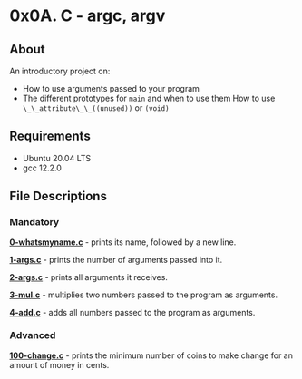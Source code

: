 # 0x0A. C - argc, argv
## About
An introductory project on:
- How to use arguments passed to your program
- The different prototypes for `main` and when to use them
 How to use `\_\_attribute\_\_((unused))` or `(void)`
## Requirements
- Ubuntu 20.04 LTS
- gcc 12.2.0
## File Descriptions
### Mandatory
**[0-whatsmyname.c](0-whatsmyname.c)** - prints its name, followed by a new line.

**[1-args.c](1-args.c)** - prints the number of arguments passed into it.

**[2-args.c](2-args.c)** - prints all arguments it receives.

**[3-mul.c](3-mul.c)** - multiplies two numbers passed to the program as arguments.

**[4-add.c](4-add.c)** - adds all numbers passed to the program as arguments.

### Advanced
**[100-change.c](100-change.c)** - prints the minimum number of coins to make change for an amount of money in cents.

